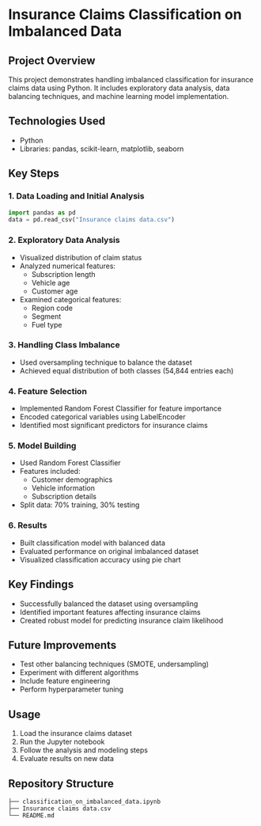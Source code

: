 # Insurance Claims Classification on Imbalanced Data

## Project Overview
This project demonstrates handling imbalanced classification for insurance claims data using Python. It includes exploratory data analysis, data balancing techniques, and machine learning model implementation.

## Technologies Used
- Python
- Libraries: pandas, scikit-learn, matplotlib, seaborn

## Key Steps

### 1. Data Loading and Initial Analysis
```python
import pandas as pd
data = pd.read_csv("Insurance claims data.csv")
```

### 2. Exploratory Data Analysis
- Visualized distribution of claim status
- Analyzed numerical features:
  - Subscription length
  - Vehicle age
  - Customer age
- Examined categorical features:
  - Region code
  - Segment
  - Fuel type

### 3. Handling Class Imbalance
- Used oversampling technique to balance the dataset
- Achieved equal distribution of both classes (54,844 entries each)

### 4. Feature Selection
- Implemented Random Forest Classifier for feature importance
- Encoded categorical variables using LabelEncoder
- Identified most significant predictors for insurance claims

### 5. Model Building
- Used Random Forest Classifier
- Features included:
  - Customer demographics
  - Vehicle information 
  - Subscription details
- Split data: 70% training, 30% testing

### 6. Results
- Built classification model with balanced data
- Evaluated performance on original imbalanced dataset
- Visualized classification accuracy using pie chart

## Key Findings
- Successfully balanced the dataset using oversampling
- Identified important features affecting insurance claims
- Created robust model for predicting insurance claim likelihood

## Future Improvements
- Test other balancing techniques (SMOTE, undersampling)
- Experiment with different algorithms
- Include feature engineering
- Perform hyperparameter tuning

## Usage
1. Load the insurance claims dataset
2. Run the Jupyter notebook
3. Follow the analysis and modeling steps
4. Evaluate results on new data

## Repository Structure
```
├── classification_on_imbalanced_data.ipynb
├── Insurance claims data.csv
└── README.md
```
